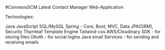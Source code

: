 #ConnexioSCM
Latest Contact Manager Web-Application

Technologies:

Java
JavaScript
SQL/MySQL
Spring - Core, Boot, MVC, Data JPA(ORM), Security
Thymleaf Template Engine
Tailwind-css
AWS/Cloudinary SDK - for storing files
OAuth - for social logins
Java email Services - for sending and receiving emails
